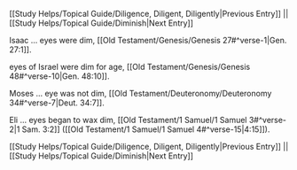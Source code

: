 [[Study Helps/Topical Guide/Diligence, Diligent, Diligently|Previous Entry]]  ||  [[Study Helps/Topical Guide/Diminish|Next Entry]]

 Isaac ... eyes were dim, [[Old Testament/Genesis/Genesis 27#^verse-1|Gen. 27:1]].

 eyes of Israel were dim for age, [[Old Testament/Genesis/Genesis 48#^verse-10|Gen. 48:10]].

 Moses ... eye was not dim, [[Old Testament/Deuteronomy/Deuteronomy 34#^verse-7|Deut. 34:7]].

 Eli ... eyes began to wax dim, [[Old Testament/1 Samuel/1 Samuel 3#^verse-2|1 Sam. 3:2]] ([[Old Testament/1 Samuel/1 Samuel 4#^verse-15|4:15]]).

[[Study Helps/Topical Guide/Diligence, Diligent, Diligently|Previous Entry]]  ||  [[Study Helps/Topical Guide/Diminish|Next Entry]]